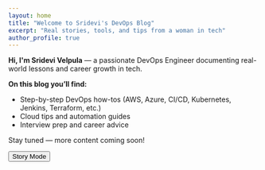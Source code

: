 ```yaml
---
layout: home
title: "Welcome to Sridevi's DevOps Blog"
excerpt: "Real stories, tools, and tips from a woman in tech"
author_profile: true
---
```


**Hi, I'm Sridevi Velpula** — a passionate DevOps Engineer documenting real-world lessons and career growth in tech.

**On this blog you’ll find:**
- Step-by-step DevOps how-tos (AWS, Azure, CI/CD, Kubernetes, Jenkins, Terraform, etc.)
- Cloud tips and automation guides
- Interview prep and career advice
  
Stay tuned — more content coming soon!

<button id="toggle-font">Story Mode</button>
<script>
  const btn = document.getElementById('toggle-font');
  btn.addEventListener('click', () => {
    document.body.classList.toggle('serif-mode');
    btn.textContent = document.body.classList.contains('serif-mode') ? 'Modern Mode' : 'Story Mode';
  });
</script>
